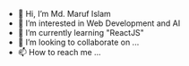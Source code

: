 - 👋 Hi, I’m Md. Maruf Islam
- 👀 I’m interested in Web Development and AI
- 🌱 I’m currently learning "ReactJS"
- 💞️ I’m looking to collaborate on ...
- 📫 How to reach me ...

<!---
marufislamnadim/marufislamnadim is a ✨ special ✨ repository because its `README.md` (this file) appears on your GitHub profile.
You can click the Preview link to take a look at your changes.
--->
